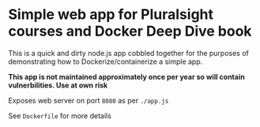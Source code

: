 # Simple web app for Pluralsight courses and Docker Deep Dive book
This is a quick and dirty node.js app cobbled together for the purposes of demonstrating how to Dockerize/containerize a simple app.

**This app is not maintained approximately once per year so will contain vulnerbilities. Use at own risk**

Exposes web server on port `8080` as per `./app.js`

See `Dockerfile` for more details
